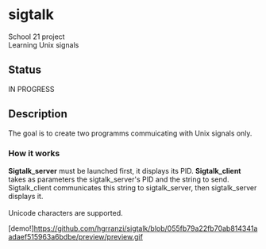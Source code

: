 # sigtalk

School 21 project<br>
Learning Unix signals

## Status

IN PROGRESS

## Description

The goal is to create two programms commuicating with Unix signals only.<br>

### How it works

<b>Sigtalk_server</b> must be launched first, it displays its PID.
<b>Sigtalk_client</b> takes as parameters the sigtalk_server's PID and the string to send.
Sigtalk_client communicates this string to sigtalk_server, then sigtalk_server displays it.<br><br>
Unicode  characters are supported.

[demo!]https://github.com/hgrranzi/sigtalk/blob/055fb79a22fb70ab814341aadaef515963a6bdbe/preview/preview.gif
